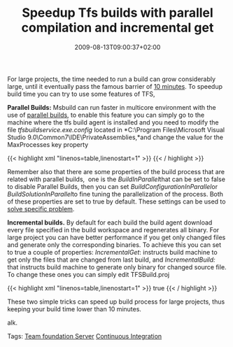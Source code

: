 ﻿---
title: "Speedup Tfs builds with parallel compilation and incremental get"
description: ""
date: 2009-08-13T09:00:37+02:00
draft: false
tags: [Continuos Integration,Team Foundation Server]
categories: [Tfs]
---
For large projects, the time needed to run a build can grow considerably large, until it eventually pass the famous barrier of [10 minutes](http://www.think-box.co.uk/blog/2006/02/ten-minute-build-continuous.html). To speedup build time you can try to use some features of TFS,

 **Parallel Builds:** Msbuild can run faster in multicore environment with the use of [parallel builds](http://msdn.microsoft.com/en-us/library/bb383805.aspx), to enable this feature you can simply go to the machine where the tfs build agent is installed and you need to modify the file *tfsbuildservice.exe.config* located in *C:\Program Files\Microsoft Visual Studio 9.0\Common7\IDE\PrivateAssemblies,*and change the value for the MaxProcesses key property

{{< highlight xml "linenos=table,linenostart=1" >}}
    <!-- MaxProcesses
         Set this value to the maximum number of processes MSBuild.exe should
         use for builds started by agents hosted by this executable.
        -->
    <add key="MaxProcesses" value="1" />{{< / highlight >}}

<!-- Code inserted with Steve Dunn's Windows Live Writer Code Formatter Plugin.  http://dunnhq.com -->

Remember also that there are some properties of the build process that are related with parallel builds,  one is the *BuildInParallel*that can be set to false to disable Parallel Builds, then you can set *BuildConfigurationInParallel*or *BuildSolutionInParallel*to fine tuning the parallelization of the process. Both of these properties are set to true by default. These settings can be used to [solve specific problem](http://social.msdn.microsoft.com/Forums/en-US/tfsbuild/thread/db1a5098-d1f8-4df4-a894-2d175f76db80).

 **Incremental builds.** By default for each build the build agent download every file specified in the build workspace and regenerates all binary. For large project you can have better performance if you get only changed files and generate only the corresponding binaries. To achieve this you can set to true a couple of properties: *IncrementalGet*: instructs build machine to get only the files that are changed from last build, and *IncrementalBuild:* that instructs build machine to generate only binary for changed source file. To change these ones you can simply edit TFSBuild.proj

{{< highlight xml "linenos=table,linenostart=1" >}}
<PropertyGroup>
<IncrementalGet>true</IncrementalGet>
</PropertyGroup>{{< / highlight >}}

<!-- Code inserted with Steve Dunn's Windows Live Writer Code Formatter Plugin.  http://dunnhq.com -->

These two simple tricks can speed up build process for large projects, thus keeping your build time lower than 10 minutes.

alk.

Tags: [Team foundation Server](http://technorati.com/tag/Team%20foundation%20Server) [Continuous Integration](http://technorati.com/tag/Continuous%20Integration)
